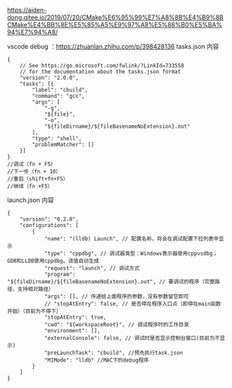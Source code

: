 https://aiden-dong.gitee.io/2019/07/20/CMake%E6%95%99%E7%A8%8B%E4%B9%8BCMake%E4%BB%8E%E5%85%A5%E9%97%A8%E5%88%B0%E5%BA%94%E7%94%A8/


vscode debug ：https://zhuanlan.zhihu.com/p/398428136
tasks.json 内容
```
{
    // See https://go.microsoft.com/fwlink/?LinkId=733558
    // for the documentation about the tasks.json format
    "version": "2.0.0",
    "tasks": [{
        "label": "cbuild",
        "command": "gcc",
        "args": [
            "-g",
            "${file}",
            "-o",
            "${fileDirname}/${fileBasenameNoExtension}.out"
        ],
        "type": "shell",
        "problemMatcher": []
    }]
}
//调试（fn + F5）
//下一步（fn + 10）
//重启（shift+fn+F5）
//继续（fn +F5）
```
launch.json 内容
```
{
    "version": "0.2.0",
    "configurations": [
        {
            "name": "(lldb) Launch", // 配置名称，将会在调试配置下拉列表中显示
            "type": "cppdbg", // 调试器类型：Windows表示器使用cppvsdbg；GDB和LLDB使用cppdbg。该值自动生成
            "request": "launch", // 调试方式
            "program": "${fileDirname}/${fileBasenameNoExtension}.out", // 要调试的程序（完整路径，支持相对路径）
            "args": [], // 传递给上面程序的参数，没有参数留空即可
            // "stopAtEntry": false, // 是否停在程序入口点（即停在main函数开始）（目前为不停下）
            "stopAtEntry": true,
            "cwd": "${workspaceRoot}", // 调试程序时的工作目录
            "environment": [],
            "externalConsole": false, // 调试时是否显示控制台窗口(目前为不显示)
            "preLaunchTask": "cbuild", //预先执行task.json
            "MIMode": "lldb" //MAC下的debug程序
        }
    ]
}
```